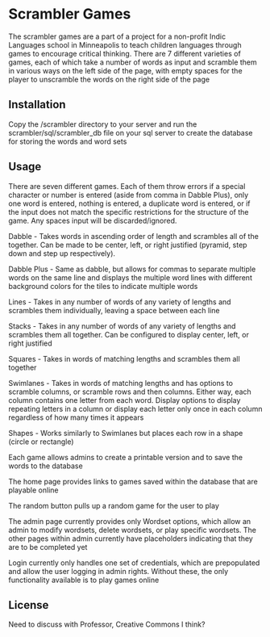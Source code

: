 # Scrambler Games

The scrambler games are a part of a project for a non-profit Indic Languages school in Minneapolis to teach children languages through games to encourage critical thinking. There are 7 different varieties of games, each of which take a number of words as input and scramble them in various ways on the left side of the page, with empty spaces for the player to unscramble the words on the right side of the page

## Installation

Copy the /scrambler directory to your server and run the scrambler/sql/scrambler_db file on your sql server to create the database for storing the words and word sets

## Usage

There are seven different games. Each of them throw errors if a special character or number is entered (aside from comma in Dabble Plus), only one word is entered, nothing is entered, a duplicate word is entered, or if the input does not match the specific restrictions for the structure of the game. Any spaces input will be discarded/ignored.

Dabble - Takes words in ascending order of length and scrambles all of the together. Can be made to be center, left, or right justified (pyramid, step down and step up respectively).

Dabble Plus - Same as dabble, but allows for commas to separate multiple words on the same line and displays the multiple word lines with different background colors for the tiles to indicate multiple words

Lines - Takes in any number of words of any variety of lengths and scrambles them individually, leaving a space between each line

Stacks - Takes in any number of words of any variety of lengths and scrambles them all together. Can be configured to display center, left, or right justified

Squares - Takes in words of matching lengths and scrambles them all together

Swimlanes - Takes in words of matching lengths and has options to scramble columns, or scramble rows and then columns. Either way, each column contains one letter from each word. Display options to display repeating letters in a column or display each letter only once in each column regardless of how many times it appears

Shapes - Works similarly to Swimlanes but places each row in a shape (circle or rectangle)

Each game allows admins to create a printable version and to save the words to the database

The home page provides links to games saved within the database that are playable online

The random button pulls up a random game for the user to play

The admin page currently provides only Wordset options, which allow an admin to modify wordsets, delete wordsets, or play specific wordsets. The other pages within admin currently have placeholders indicating that they are to be completed yet

Login currently only handles one set of credentials, which are prepopulated and allow the user logging in admin rights. Without these, the only functionality available is to play games online

## License
Need to discuss with Professor, Creative Commons I think?